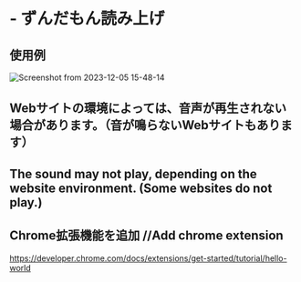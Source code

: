 # - ずんだもん読み上げ

## 使用例
![Screenshot from 2023-12-05 15-48-14](https://github.com/Hackathon-Falcon/TTS/assets/59364300/62e8fe8f-4a56-41f1-91a2-65d6608867c1)

## Webサイトの環境によっては、音声が再生されない場合があります。（音が鳴らないWebサイトもあります）
## The sound may not play, depending on the website environment. (Some websites do not play.)

## Chrome拡張機能を追加 //Add chrome extension
https://developer.chrome.com/docs/extensions/get-started/tutorial/hello-world

